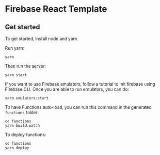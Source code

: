 # Firebase React Template

## Get started

To get started, install node and yarn.

Run yarn:

```
yarn
```

Then run the server:

```
yarn start
```

If you want to use Firebase emulators, follow a tutorial to init firebase using Firebase CLI.
Once you are able to run emulators, you can do:

```
yarn emulators:start
```

To have Functions auto-load, you can run this command in the generated `functions` folder:

```
cd functions
yarn build:watch
```

To deploy functions:

```
cd functions
yarn deploy
```
